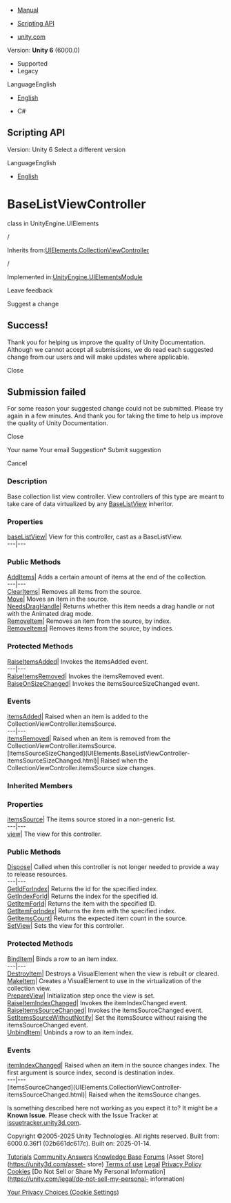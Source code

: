 [ ]()

  * [Manual](../Manual/index.html)
  * [Scripting API](../ScriptReference/index.html)

  * [unity.com](https://unity.com/)

Version: **Unity 6** (6000.0)

  * Supported
  * Legacy

LanguageEnglish

  * [English]()

  * C#

[ ](https://docs.unity3d.com)

## Scripting API

Version: Unity 6 Select a different version

LanguageEnglish

  * [English]()

# BaseListViewController

class in UnityEngine.UIElements

/

Inherits
from:[UIElements.CollectionViewController](UIElements.CollectionViewController.html)

/

Implemented
in:[UnityEngine.UIElementsModule](UnityEngine.UIElementsModule.html)

Leave feedback

Suggest a change

## Success!

Thank you for helping us improve the quality of Unity Documentation. Although
we cannot accept all submissions, we do read each suggested change from our
users and will make updates where applicable.

Close

## Submission failed

For some reason your suggested change could not be submitted. Please <a>try
again</a> in a few minutes. And thank you for taking the time to help us
improve the quality of Unity Documentation.

Close

Your name Your email Suggestion* Submit suggestion

Cancel

[ ]()

### Description

Base collection list view controller. View controllers of this type are meant
to take care of data virtualized by any
[BaseListView](UIElements.BaseListView.html) inheritor.

### Properties

[baseListView](UIElements.BaseListViewController-baseListView.html)|  View for
this controller, cast as a BaseListView.  
---|---  
  
### Public Methods

[AddItems](UIElements.BaseListViewController.AddItems.html)|  Adds a certain
amount of items at the end of the collection.  
---|---  
[ClearItems](UIElements.BaseListViewController.ClearItems.html)|  Removes all
items from the source.  
[Move](UIElements.BaseListViewController.Move.html)|  Moves an item in the
source.  
[NeedsDragHandle](UIElements.BaseListViewController.NeedsDragHandle.html)|
Returns whether this item needs a drag handle or not with the Animated drag
mode.  
[RemoveItem](UIElements.BaseListViewController.RemoveItem.html)|  Removes an
item from the source, by index.  
[RemoveItems](UIElements.BaseListViewController.RemoveItems.html)|  Removes
items from the source, by indices.  
  
### Protected Methods

[RaiseItemsAdded](UIElements.BaseListViewController.RaiseItemsAdded.html)|
Invokes the itemsAdded event.  
---|---  
[RaiseItemsRemoved](UIElements.BaseListViewController.RaiseItemsRemoved.html)|
Invokes the itemsRemoved event.  
[RaiseOnSizeChanged](UIElements.BaseListViewController.RaiseOnSizeChanged.html)|
Invokes the itemsSourceSizeChanged event.  
  
### Events

[itemsAdded](UIElements.BaseListViewController-itemsAdded.html)|  Raised when
an item is added to the CollectionViewController.itemsSource.  
---|---  
[itemsRemoved](UIElements.BaseListViewController-itemsRemoved.html)|  Raised
when an item is removed from the CollectionViewController.itemsSource.  
[itemsSourceSizeChanged](UIElements.BaseListViewController-
itemsSourceSizeChanged.html)|  Raised when the
CollectionViewController.itemsSource size changes.  
  
### Inherited Members

### Properties

[itemsSource](UIElements.CollectionViewController-itemsSource.html)|  The
items source stored in a non-generic list.  
---|---  
[view](UIElements.CollectionViewController-view.html)|  The view for this
controller.  
  
### Public Methods

[Dispose](UIElements.CollectionViewController.Dispose.html)|  Called when this
controller is not longer needed to provide a way to release resources.  
---|---  
[GetIdForIndex](UIElements.CollectionViewController.GetIdForIndex.html)|
Returns the id for the specified index.  
[GetIndexForId](UIElements.CollectionViewController.GetIndexForId.html)|
Returns the index for the specified id.  
[GetItemForId](UIElements.CollectionViewController.GetItemForId.html)|
Returns the item with the specified ID.  
[GetItemForIndex](UIElements.CollectionViewController.GetItemForIndex.html)|
Returns the item with the specified index.  
[GetItemsCount](UIElements.CollectionViewController.GetItemsCount.html)|
Returns the expected item count in the source.  
[SetView](UIElements.CollectionViewController.SetView.html)|  Sets the view
for this controller.  
  
### Protected Methods

[BindItem](UIElements.CollectionViewController.BindItem.html)|  Binds a row to
an item index.  
---|---  
[DestroyItem](UIElements.CollectionViewController.DestroyItem.html)|  Destroys
a VisualElement when the view is rebuilt or cleared.  
[MakeItem](UIElements.CollectionViewController.MakeItem.html)|  Creates a
VisualElement to use in the virtualization of the collection view.  
[PrepareView](UIElements.CollectionViewController.PrepareView.html)|
Initialization step once the view is set.  
[RaiseItemIndexChanged](UIElements.CollectionViewController.RaiseItemIndexChanged.html)|
Invokes the itemIndexChanged event.  
[RaiseItemsSourceChanged](UIElements.CollectionViewController.RaiseItemsSourceChanged.html)|
Invokes the itemsSourceChanged event.  
[SetItemsSourceWithoutNotify](UIElements.CollectionViewController.SetItemsSourceWithoutNotify.html)|
Set the itemsSource without raising the itemsSourceChanged event.  
[UnbindItem](UIElements.CollectionViewController.UnbindItem.html)|  Unbinds a
row to an item index.  
  
### Events

[itemIndexChanged](UIElements.CollectionViewController-itemIndexChanged.html)|
Raised when an item in the source changes index. The first argument is source
index, second is destination index.  
---|---  
[itemsSourceChanged](UIElements.CollectionViewController-
itemsSourceChanged.html)|  Raised when the itemsSource changes.  
  
Is something described here not working as you expect it to? It might be a
**Known Issue**. Please check with the Issue Tracker at
[issuetracker.unity3d.com](https://issuetracker.unity3d.com).

Copyright ©2005-2025 Unity Technologies. All rights reserved. Built from:
6000.0.36f1 (02b661dc617c). Built on: 2025-01-14.

[Tutorials](https://unity3d.com/learn) [Community
Answers](https://answers.unity3d.com) [Knowledge
Base](https://support.unity3d.com/hc/en-us)
[Forums](https://forum.unity3d.com) [Asset Store](https://unity3d.com/asset-
store) [Terms of use](https://docs.unity3d.com/Manual/TermsOfUse.html)
[Legal](https://unity.com/legal) [Privacy
Policy](https://unity.com/legal/privacy-policy)
[Cookies](https://unity.com/legal/cookie-policy) [Do Not Sell or Share My
Personal Information](https://unity.com/legal/do-not-sell-my-personal-
information)

[Your Privacy Choices (Cookie Settings)](javascript:void\(0\);)

